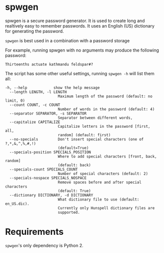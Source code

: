 spwgen
======

spwgen is a secure password generator. It is used to create long and realtively easy to remember passwords. It uses an English (US) dictionary for generating the password.

`spwgen` is best used in a combination with a password storage 

For example, running spwgen with no arguments may produce the following password:

`Thirteenths actuate kathmandu feldspar#?`

The script has some other useful settings, running `spwgen -h` will list them all:
```
-h, --help            show the help message
  --length LENGTH, -l LENGTH
                        Maximum length of the password (default: no limit, 0)
  --count COUNT, -c COUNT
                        Number of words in the password (default: 4)
  --separator SEPARATOR, -s SEPARATOR
                        Separator between different words,
  --capitalize CAPITALIZE
                        Capitalize letters in the password [first, all,
                        random] (default: first)
  --no-specials         Don't insert special characters (one of ?,*,&,^,%,#,!)
                        (default=True)
  --specials-position SPECIALS_POSITION
                        Where to add special characters [front, back, random]
                        (default: back)
  --specials-count SPECIALS_COUNT
                        Number of special characters (default: 2)
  --specials-nospace SPECIALS_NOSPACE
                        Remove spaces before and after special characters
                        (default: True)
  --dictionary DICTIONARY, -d DICTIONARY
                        What dictionary file to use (default: en_US.dic).
                        Currently only Hunspell dictionary files are
                        supported.
```

Requirements
============
`spwgen`'s only dependency is Python 2. 
